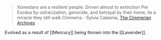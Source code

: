 > Xomedans are a resilient people. Driven almost to extinction Pre Exodus by ostracization, genocide, and betrayal by their home; its a miracle they still walk Cimmeria. 
> -Sylvia Calaenia, [The Cimmerian Archives](https://docs.google.com/presentation/d/1bHgk1FqZHBn-f0ximxkGYvW7qTy2Ox9QHI0ew3wWT38/edit?usp=sharing)

Evolved as a result of [[Mercury]] being thrown into the [[Lavender]].